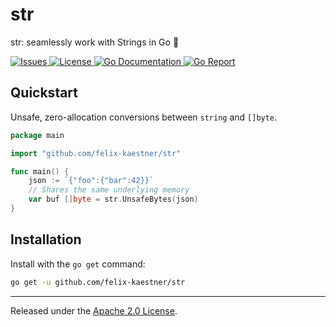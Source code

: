 # str

str: seamlessly work with Strings in Go 🚤

<p>
    <a href="https://github.com/felix-kaestner/str/issues">
        <img alt="Issues" src="https://img.shields.io/github/issues/felix-kaestner/str?color=29b6f6&style=flat-square">
    </a>
    <a href="https://github.com/felix-kaestner/str/blob/main/LICENSE">
        <img alt="License" src="https://img.shields.io/github/license/felix-kaestner/str?color=29b6f6&style=flat-square">
    </a>
    <a href="https://pkg.go.dev/github.com/felix-kaestner/str">
        <img alt="Go Documentation" src="https://img.shields.io/badge/go-documentation-blue?color=29b6f6&style=flat-square">
    </a>
    <a href="https://goreportcard.com/report/github.com/felix-kaestner/str">
        <img alt="Go Report" src="https://goreportcard.com/badge/github.com/felix-kaestner/str?style=flat-square">
    </a>
    <!-- <a href="https://codecov.io/gh/felix-kaestner/str">
        <img src="https://img.shields.io/codecov/c/github/felix-kaestner/str?style=flat-square&token=KK7ZG7A90X"/>
    </a> -->
</p>

## Quickstart

Unsafe, zero-allocation conversions between `string` and `[]byte`.

```go
package main

import "github.com/felix-kaestner/str"

func main() {
    json := `{"foo":{"bar":42}}`
    // Shares the same underlying memory
    var buf []byte = str.UnsafeBytes(json)
}
```

## Installation

Install with the `go get` command:

```sh
go get -u github.com/felix-kaestner/str
```

---

Released under the [Apache 2.0 License](LICENSE).
